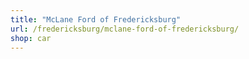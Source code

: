 ```yaml
---
title: "McLane Ford of Fredericksburg"
url: /fredericksburg/mclane-ford-of-fredericksburg/
shop: car
---
```

